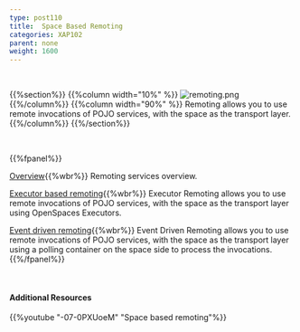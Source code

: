 ```yaml
---
type: post110
title:  Space Based Remoting
categories: XAP102
parent: none
weight: 1600
---
```


<br>

{{%section%}}
{{%column width="10%" %}}
![remoting.png](/attachment_files/subject/remoting.png)
{{%/column%}}
{{%column width="90%" %}}
Remoting allows you to use remote invocations of POJO services, with the space as the transport layer.
{{%/column%}}
{{%/section%}}

<br>

{{%fpanel%}}

[Overview](./space-based-remoting.html){{%wbr%}}
Remoting services overview.

[Executor based remoting](./executor-based-remoting.html){{%wbr%}}
Executor Remoting allows you to use remote invocations of POJO services, with the space as the transport layer using OpenSpaces Executors.


[Event driven remoting](./event-driven-remoting.html){{%wbr%}}
Event Driven Remoting allows you to use remote invocations of POJO services, with the space as the transport layer using a polling container on the space side to process the invocations.
{{%/fpanel%}}


<br>

#### Additional Resources
{{%youtube "-07-0PXUoeM"  "Space based remoting"%}}

